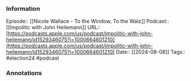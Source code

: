 ### Information

Episode:: [[Nicole Wallace - To the Window, To the Walz]]
Podcast:: [[Impolitic with John Heilemann]]
URL:: [https://podcasts.apple.com/us/podcast/impolitic-with-john-heilemann/id1529346075?i=1000664601210](https://podcasts.apple.com/us/podcast/impolitic-with-john-heilemann/id1529346075?i=1000664601210)
Date:: [[2024-08-08]]
Tags:: #election24 
#podcast


### Annotations


